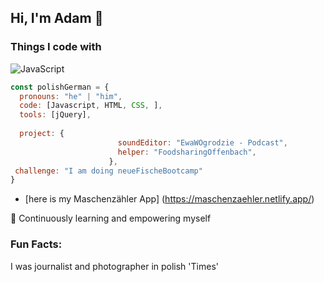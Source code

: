 ## Hi, I'm Adam  👋
### Things I code with

![JavaScript](https://img.shields.io/badge/Code-JavaScript-informational?style=flat&logo=javascript&color=F7DF1E)



```javascript
const polishGerman = {
  pronouns: "he" | "him",
  code: [Javascript, HTML, CSS, ],
  tools: [jQuery],
  
  project: {
                        soundEditor: "EwaWOgrodzie - Podcast",
                        helper: "FoodsharingOffenbach",
                      },
 challenge: "I am doing neueFischeBootcamp"
}
```


 
- [here is my Maschenzähler App] (https://maschenzaehler.netlify.app/)


🌱 Continuously learning and empowering myself


### Fun Facts:
I was journalist and photographer in polish 'Times' 

<!--
**AdamKuzniarski/AdamKuzniarski** is a ✨ _special_ ✨ repository because its `README.md` (this file) appears on your GitHub profile.

Here are some ideas to get you started:

- 🔭 I’m currently working on ...
- 🌱 I’m currently learning ...
- 👯 I’m looking to collaborate on ...
- 🤔 I’m looking for help with ...
- 💬 Ask me about ...
- 📫 How to reach me: ...
- 😄 Pronouns: ...
- ⚡ Fun fact: ...
-->
